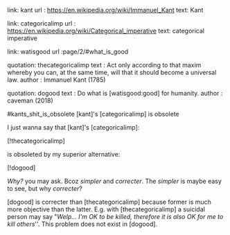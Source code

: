 link: kant
url : https://en.wikipedia.org/wiki/Immanuel_Kant
text: Kant

link: categoricalimp
url : https://en.wikipedia.org/wiki/Categorical_imperative
text: categorical imperative

link: watisgood
url :page/2/#what_is_good

quotation: thecategoricalimp
text     : Act only according to that maxim whereby you can, at the same time,
           will that it should become a universal law.
author   : Immanuel Kant (1785)

quotation: dogood
text     : Do what is [watisgood:good] for humanity.
author   : caveman (2018)

#kants_shit_is_obsolete [kant]'s [categoricalimp] is obsolete

I just wanna say that [kant]'s [categoricalimp]:

[!thecategoricalimp]

is obsoleted by my superior alternative:

[!dogood]

_Why?_ you may ask.  Bcoz _simpler_ and _correcter_.  The _simpler_ is maybe
easy to see, but why _correcter_?

[dogood] is correcter than [thecategoricalimp] because former is much more
objective than the latter.  E.g. with [thecategoricalimp] a suicidal person may
say "_Welp... I'm OK to be killed, therefore it is also OK for me to kill
others_''.  This problem does not exist in [dogood].
